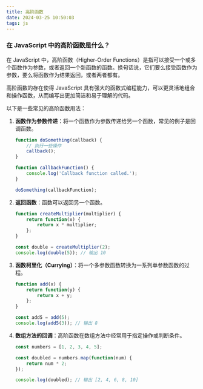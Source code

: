 ```yaml
---
title: 高阶函数
date: 2024-03-25 10:50:03
tags: js
---
```



### 在 JavaScript 中的高阶函数是什么？

在 JavaScript 中，高阶函数（Higher-Order Functions）是指可以接受一个或多个函数作为参数，或者返回一个新函数的函数。换句话说，它们要么接受函数作为参数，要么将函数作为结果返回，或者两者都有。

高阶函数的存在使得 JavaScript 具有强大的函数式编程能力，可以更灵活地组合和操作函数，从而编写出更加简洁和易于理解的代码。

以下是一些常见的高阶函数用法：

1. **函数作为参数传递**：将一个函数作为参数传递给另一个函数，常见的例子是回调函数。

    ```javascript
    function doSomething(callback) {
        // 执行一些操作
        callback();
    }

    function callbackFunction() {
        console.log('Callback function called.');
    }

    doSomething(callbackFunction);
    ```

2. **返回函数**：函数可以返回另一个函数。

    ```javascript
    function createMultiplier(multiplier) {
        return function(x) {
            return x * multiplier;
        };
    }

    const double = createMultiplier(2);
    console.log(double(5)); // 输出 10
    ```

3. **函数柯里化（Currying）**：将一个多参数函数转换为一系列单参数函数的过程。

    ```javascript
    function add(x) {
        return function(y) {
            return x + y;
        };
    }

    const add5 = add(5);
    console.log(add5(3)); // 输出 8
    ```

4. **数组方法的回调**：高阶函数在数组方法中经常用于指定操作或判断条件。

    ```javascript
    const numbers = [1, 2, 3, 4, 5];

    const doubled = numbers.map(function(num) {
        return num * 2;
    });

    console.log(doubled); // 输出 [2, 4, 6, 8, 10]
    ```

